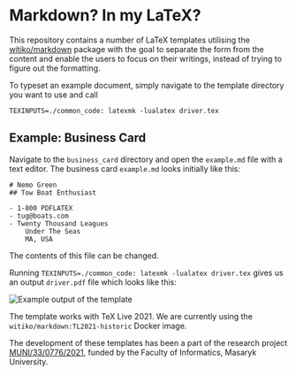 # Markdown? In my LaTeX?
This repository contains a number of LaTeX templates utilising the [witiko/markdown](https://github.com/witiko/markdown) package with the goal to separate the form from the content and enable the users to focus on their writings, instead of trying to figure out the formatting.

To typeset an example document, simply navigate to the template directory you want to use and call

`TEXINPUTS=./common_code: latexmk -lualatex driver.tex`

## Example: Business Card
Navigate to the `business_card` directory and open the `example.md` file with a text editor. The business card `example.md` looks initially like this:

```
# Nemo Green
## Tow Boat Enthusiast

- 1-800 PDFLATEX
- tug@boats.com
- Twenty Thousand Leagues  
    Under The Seas  
    MA, USA  
```
The contents of this file can be changed.

Running `TEXINPUTS=./common_code: latexmk -lualatex driver.tex` gives us an output `driver.pdf` file which looks like this:

![Example output of the template](https://github.com/xvrabcov/md-templates/releases/download/latest/business_card-output.png)

The template works with TeX Live 2021. We are currently using the `witiko/markdown:TL2021-historic` Docker image.


The development of these templates has been a part of the research project [MUNI/33/0776/2021](https://www.muni.cz/en/research/projects/62168), funded by the Faculty of Informatics, Masaryk University.
